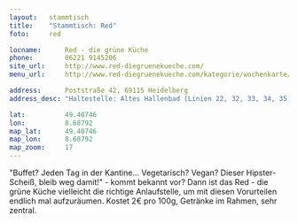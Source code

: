 ```yaml
---
layout:   stammtisch
title:    "Stammtisch: Red"
foto:     red

locname:      Red - die grüne Küche
phone:        06221 9145206
site_url:     http://www.red-diegruenekueche.com/
menu_url:     http://www.red-diegruenekueche.com/kategorie/wochenkarte/

address:      Poststraße 42, 69115 Heidelberg
address_desc: "Haltestelle: Altes Hallenbad (Linien 22, 32, 33, 34, 35) und Stadtbücherei (Linien 5, 21, 23, 26, 33, 34)"

lat:          49.40746
lon:          8.68792
map_lat:      49.40746
map_lon:      8.68792
map_zoom:     17
---
```

"Buffet? Jeden Tag in der Kantine… Vegetarisch? Vegan? Dieser Hipster-Scheiß,
bleib weg damit!" - kommt bekannt vor? Dann ist das Red - die grüne Küche
vielleicht die richtige Anlaufstelle, um mit diesen Vorurteilen endlich mal
aufzuräumen. Kostet 2€ pro 100g, Getränke im Rahmen, sehr zentral.
